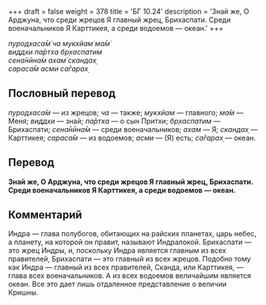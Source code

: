 +++
draft = false
weight = 378
title = 'БГ 10.24'
description = 'Знай же, О Арджуна, что среди жрецов Я главный жрец, Брихаспати. Среди военачальников Я Карттикея, а среди водоемов — океан.'
+++

_пуродхаса̄м̇ ча мукхйам̇ ма̄м̇  
виддхи па̄ртха бр̣хаспатим  
сена̄нӣна̄м ахам̇ скандах̣  
сараса̄м асми са̄гарах̣_

## Пословный перевод

_пуродхаса̄м_ — из жрецов; _ча_ — также; _мукхйам_ — главного; _ма̄м_ — Меня; _виддхи_ — знай; _па̄ртха_ — о сын Притхи; _бр̣хаспатим_ — Брихаспати; _сена̄нӣна̄м_ — среди военачальников; _ахам_ — Я; _скандах̣_ — Карттикея; _сараса̄м_ — из водоемов; _асми_ — (Я) есть; _са̄гарах̣_ — океан.

## Перевод

**Знай же, О Арджуна, что среди жрецов Я главный жрец, Брихаспати. Среди военачальников Я Карттикея, а среди водоемов — океан.**

## Комментарий

Индра — глава полубогов, обитающих на райских планетах, царь небес, а планету, на которой он правит, называют Индралокой. Брихаспати — это жрец Индры, и, поскольку Индра является главным из всех правителей, Брихаспати — это главный из всех жрецов. Подобно тому как Индра — главный из всех правителей, Сканда, или Карттикея, — глава всех военачальников. А из всех водоемов величайшим является океан. Все это дает лишь отдаленное представление о величии Кришны.
